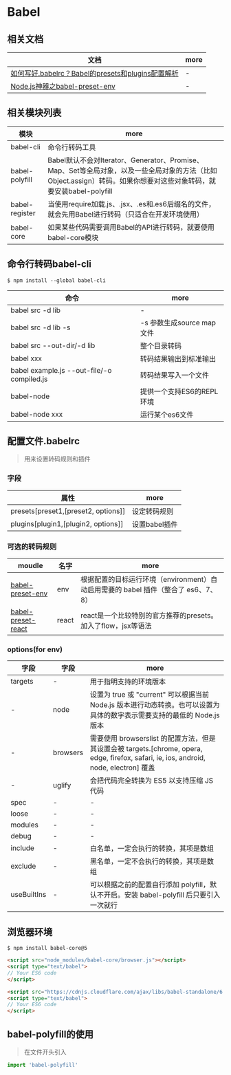 # Babel

## 相关文档

| 文档                                                                              | more |
|---------------------------------------------------------------------------------|------|
| [如何写好.babelrc？Babel的presets和plugins配置解析](https://zhuanlan.zhihu.com/p/24224107) | -    |
| [Node.js神器之babel-preset-env](http://blog.ttionya.com/article-1695.html)         | -    |

## 相关模块列表

| 模块             | more                                                                                                             |
|----------------|------------------------------------------------------------------------------------------------------------------|
| babel-cli      | 命令行转码工具                                                                                                          |
| babel-polyfill | Babel默认不会对Iterator、Generator、Promise、Map、Set等全局对象，以及一些全局对象的方法（比如Object.assign）转码。如果你想要对这些对象转码，就要安装babel-polyfill |
| babel-register | 当使用require加载.js、.jsx、.es和.es6后缀名的文件，就会先用Babel进行转码（只适合在开发环境使用）                                                    |
| babel-core     | 如果某些代码需要调用Babel的API进行转码，就要使用babel-core模块                                                                         |

## 命令行转码babel-cli

```
$ npm install --global babel-cli
```

| 命令                                         | more                |
|--------------------------------------------|---------------------|
| babel src -d lib                           | -                   |
| babel src -d lib -s                        | -s 参数生成source map文件 |
| babel src --out-dir/-d lib                 | 整个目录转码              |
| babel xxx                                  | 转码结果输出到标准输出         |
| babel example.js --out-file/-o compiled.js | 转码结果写入一个文件          |
| babel-node                                 | 提供一个支持ES6的REPL环境    |
| babel-node xxx                             | 运行某个es6文件           |

## 配置文件.babelrc

> 用来设置转码规则和插件

### 字段

| 属性                                  | more      |
|-------------------------------------|-----------|
| presets[preset1,[preset2, options]] | 设定转码规则    |
| plugins[plugin1,[plugin2, options]] | 设置babel插件 |

### 可选的转码规则

| moudle                                                              | 名字    | more                                                  |
|---------------------------------------------------------------------|-------|-------------------------------------------------------|
| [babel-preset-env](https://babeljs.io/docs/plugins/preset-env/)     | env   | 根据配置的目标运行环境（environment）自动启用需要的 babel 插件（整合了 es6、7、8） |
| [babel-preset-react](https://babeljs.io/docs/plugins/preset-react/) | react | react是一个比较特别的官方推荐的presets。加入了flow，jsx等语法              |

### options(for env)

| 字段          | 字段       | more                                                                                                                |
|-------------|----------|---------------------------------------------------------------------------------------------------------------------|
| targets     | -        | 用于指明支持的环境版本                                                                                                         |
| -           | node     | 设置为 true 或 "current" 可以根据当前 Node.js 版本进行动态转换。也可以设置为具体的数字表示需要支持的最低的 Node.js 版本                                       |
| -           | browsers | 需要使用 browserslist 的配置方法，但是其设置会被 targets.[chrome, opera, edge, firefox, safari, ie, ios, android, node, electron] 覆盖 |
| -           | uglify   | 会把代码完全转换为 ES5 以支持压缩 JS 代码                                                                                           |
| spec        | -        | -                                                                                                                   |
| loose       | -        | -                                                                                                                   |
| modules     | -        | -                                                                                                                   |
| debug       | -        | -                                                                                                                   |
| include     | -        | 白名单，一定会执行的转换，其项是数组                                                                                                  |
| exclude     | -        | 黑名单，一定不会执行的转换，其项是数组                                                                                                 |
| useBuiltIns | -        | 可以根据之前的配置自行添加 polyfill，默认不开启。安装 babel-polyfill 后只要引入一次就行                                                            |

## 浏览器环境

```
$ npm install babel-core@5
```

```html
<script src="node_modules/babel-core/browser.js"></script>
<script type="text/babel">
// Your ES6 code
</script>
```

```html
<script src="https://cdnjs.cloudflare.com/ajax/libs/babel-standalone/6.4.4/babel.min.js"></script>
<script type="text/babel">
// Your ES6 code
</script>
```

## babel-polyfill的使用

> 在文件开头引入

```javascript
import 'babel-polyfill'
```